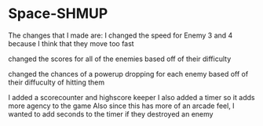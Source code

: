 # Space-SHMUP
The changes that I made are:
I changed the speed for Enemy 3 and 4 because I think that they move too fast

changed the scores for all of the enemies based off of their difficulty

changed the chances of a powerup dropping for each enemy based off of their diffuculty of 
hitting them

I added a scorecounter and highscore keeper
I also added a timer so it adds more agency to the game
Also since this has more of an arcade feel, I wanted to add seconds to the timer 
if they destroyed an enemy


